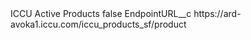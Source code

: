 <?xml version="1.0" encoding="UTF-8"?>
<CustomMetadata xmlns="http://soap.sforce.com/2006/04/metadata" xmlns:xsi="http://www.w3.org/2001/XMLSchema-instance" xmlns:xsd="http://www.w3.org/2001/XMLSchema">
    <label>ICCU Active Products</label>
    <protected>false</protected>
    <values>
        <field>EndpointURL__c</field>
        <value xsi:type="xsd:string">https://ard-avoka1.iccu.com/iccu_products_sf/product</value>
    </values>
</CustomMetadata>
